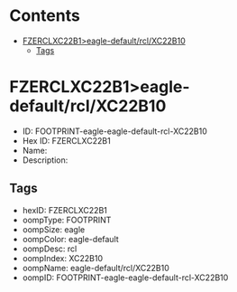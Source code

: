 



Contents
========

* [FZERCLXC22B1>eagle-default/rcl/XC22B10](#fzerclxc22b1eagle-defaultrclxc22b10)
	* [Tags](#tags)

# FZERCLXC22B1>eagle-default/rcl/XC22B10

- ID: FOOTPRINT-eagle-eagle-default-rcl-XC22B10
- Hex ID: FZERCLXC22B1
- Name: 
- Description: 

## Tags

- hexID: FZERCLXC22B1
- oompType: FOOTPRINT
- oompSize: eagle
- oompColor: eagle-default
- oompDesc: rcl
- oompIndex: XC22B10
- oompName: eagle-default/rcl/XC22B10
- oompID: FOOTPRINT-eagle-eagle-default-rcl-XC22B10
